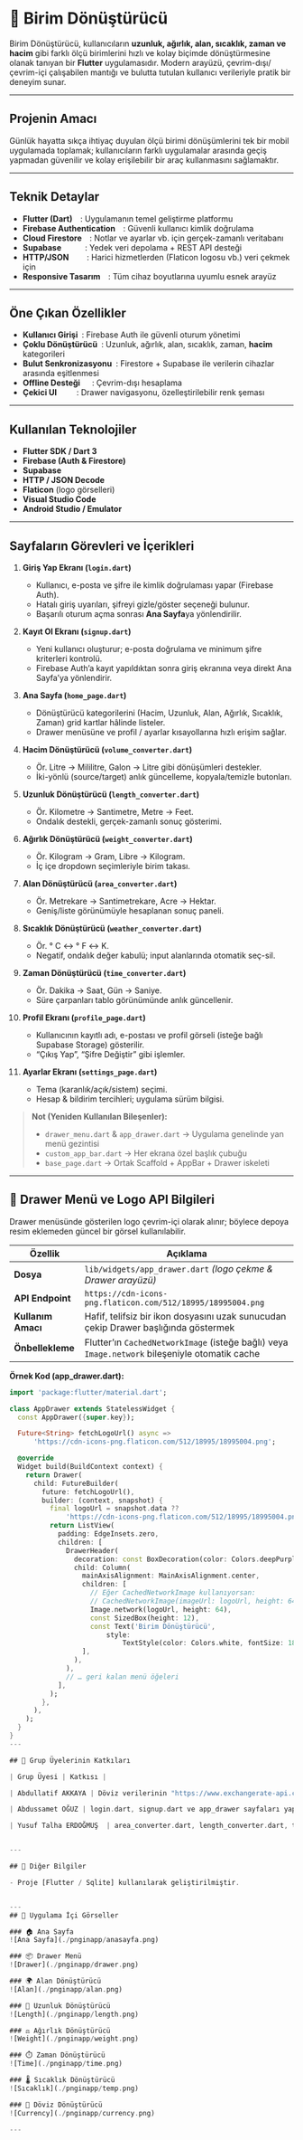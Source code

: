 # 📱 Birim Dönüştürücü

Birim Dönüştürücü, kullanıcıların **uzunluk, ağırlık, alan, sıcaklık, zaman ve hacim** gibi farklı ölçü birimlerini hızlı ve kolay biçimde dönüştürmesine olanak tanıyan bir **Flutter** uygulamasıdır. Modern arayüzü, çevrim-dışı/çevrim-içi çalışabilen mantığı ve bulutta tutulan kullanıcı verileriyle pratik bir deneyim sunar.

---

## Projenin Amacı
Günlük hayatta sıkça ihtiyaç duyulan ölçü birimi dönüşümlerini tek bir mobil uygulamada toplamak; kullanıcıların farklı uygulamalar arasında geçiş yapmadan güvenilir ve kolay erişilebilir bir araç kullanmasını sağlamaktır.

---

## Teknik Detaylar
- **Flutter (Dart)** : Uygulamanın temel geliştirme platformu  
- **Firebase Authentication** : Güvenli kullanıcı kimlik doğrulama  
- **Cloud Firestore** : Notlar ve ayarlar vb. için gerçek-zamanlı veritabanı  
- **Supabase**   : Yedek veri depolama + REST API desteği  
- **HTTP/JSON**   : Harici hizmetlerden (Flaticon logosu vb.) veri çekmek için  
- **Responsive Tasarım** : Tüm cihaz boyutlarına uyumlu esnek arayüz  

---

## Öne Çıkan Özellikler
- **Kullanıcı Girişi** : Firebase Auth ile güvenli oturum yönetimi  
- **Çoklu Dönüştürücü** : Uzunluk, ağırlık, alan, sıcaklık, zaman, **hacim** kategorileri  
- **Bulut Senkronizasyonu** : Firestore + Supabase ile verilerin cihazlar arasında eşitlenmesi  
- **Offline Desteği**  : Çevrim-dışı hesaplama    
- **Çekici UI**   : Drawer navigasyonu, özelleştirilebilir renk şeması  

---

## Kullanılan Teknolojiler
- **Flutter SDK / Dart 3**  
- **Firebase (Auth & Firestore)**  
- **Supabase**  
- **HTTP / JSON Decode**  
- **Flaticon** (logo görselleri)  
- **Visual Studio Code**  
- **Android Studio / Emulator**
- ---

## Sayfaların Görevleri ve İçerikleri

1. **Giriş Yap Ekranı (`login.dart`)**
   - Kullanıcı, e-posta ve şifre ile kimlik doğrulaması yapar (Firebase Auth).
   - Hatalı giriş uyarıları, şifreyi gizle/göster seçeneği bulunur.
   - Başarılı oturum açma sonrası **Ana Sayfa**ya yönlendirilir.

2. **Kayıt Ol Ekranı (`signup.dart`)**
   - Yeni kullanıcı oluşturur; e-posta doğrulama ve minimum şifre kriterleri kontrolü.
   - Firebase Auth’a kayıt yapıldıktan sonra giriş ekranına veya direkt Ana Sayfa’ya yönlendirir.

3. **Ana Sayfa (`home_page.dart`)**
   - Dönüştürücü kategorilerini (Hacim, Uzunluk, Alan, Ağırlık, Sıcaklık, Zaman) grid kartlar hâlinde listeler.
   - Drawer menüsüne ve profil / ayarlar kısayollarına hızlı erişim sağlar.

4. **Hacim Dönüştürücü (`volume_converter.dart`)**
   - Ör. Litre → Mililitre, Galon → Litre gibi dönüşümleri destekler.
   - İki-yönlü (source/target) anlık güncelleme, kopyala/temizle butonları.

5. **Uzunluk Dönüştürücü (`length_converter.dart`)**
   - Ör. Kilometre → Santimetre, Metre → Feet.
   - Ondalık destekli, gerçek-zamanlı sonuç gösterimi.

6. **Ağırlık Dönüştürücü (`weight_converter.dart`)**
   - Ör. Kilogram → Gram, Libre → Kilogram.
   - İç içe dropdown seçimleriyle birim takası.

7. **Alan Dönüştürücü (`area_converter.dart`)**
   - Ör. Metrekare → Santimetrekare, Acre → Hektar.
   - Geniş/liste görünümüyle hesaplanan sonuç paneli.

8. **Sıcaklık Dönüştürücü (`weather_converter.dart`)**
   - Ör. ° C ↔ ° F ↔ K.
   - Negatif, ondalık değer kabulü; input alanlarında otomatik seç-sil.

9. **Zaman Dönüştürücü (`time_converter.dart`)**
   - Ör. Dakika → Saat, Gün → Saniye.
   - Süre çarpanları tablo görünümünde anlık güncellenir.

10. **Profil Ekranı (`profile_page.dart`)**
    - Kullanıcının kayıtlı adı, e-postası ve profil görseli (isteğe bağlı Supabase Storage) gösterilir.
    - “Çıkış Yap”, “Şifre Değiştir” gibi işlemler.

11. **Ayarlar Ekranı (`settings_page.dart`)**
    - Tema (karanlık/açık/sistem) seçimi.
    - Hesap & bildirim tercihleri; uygulama sürüm bilgisi.

> **Not (Yeniden Kullanılan Bileşenler):**  
> - `drawer_menu.dart` & `app_drawer.dart` → Uygulama genelinde yan menü gezintisi  
> - `custom_app_bar.dart` → Her ekrana özel başlık çubuğu  
> - `base_page.dart` → Ortak Scaffold + AppBar + Drawer iskeleti
---

## 🧭 Drawer Menü ve Logo API Bilgileri

Drawer menüsünde gösterilen logo çevrim-içi olarak alınır; böylece depoya resim eklemeden güncel bir görsel kullanılabilir.

| Özellik | Açıklama |
| ------- | -------- |
| **Dosya** | `lib/widgets/app_drawer.dart` *(logo çekme & Drawer arayüzü)* |
| **API Endpoint** | `https://cdn-icons-png.flaticon.com/512/18995/18995004.png` |
| **Kullanım Amacı** | Hafif, telifsiz bir ikon dosyasını uzak sunucudan çekip Drawer başlığında göstermek |
| **Önbellekleme** | Flutter’ın `CachedNetworkImage` (isteğe bağlı) veya `Image.network` bileşeniyle otomatik cache |

**Örnek Kod (app_drawer.dart):**
```dart
import 'package:flutter/material.dart';

class AppDrawer extends StatelessWidget {
  const AppDrawer({super.key});

  Future<String> fetchLogoUrl() async =>
      'https://cdn-icons-png.flaticon.com/512/18995/18995004.png';

  @override
  Widget build(BuildContext context) {
    return Drawer(
      child: FutureBuilder(
        future: fetchLogoUrl(),
        builder: (context, snapshot) {
          final logoUrl = snapshot.data ??
              'https://cdn-icons-png.flaticon.com/512/18995/18995004.png';
          return ListView(
            padding: EdgeInsets.zero,
            children: [
              DrawerHeader(
                decoration: const BoxDecoration(color: Colors.deepPurple),
                child: Column(
                  mainAxisAlignment: MainAxisAlignment.center,
                  children: [
                    // Eğer CachedNetworkImage kullanıyorsan:
                    // CachedNetworkImage(imageUrl: logoUrl, height: 64),
                    Image.network(logoUrl, height: 64),
                    const SizedBox(height: 12),
                    const Text('Birim Dönüştürücü',
                        style:
                            TextStyle(color: Colors.white, fontSize: 18)),
                  ],
                ),
              ),
              // … geri kalan menü öğeleri
            ],
          );
        },
      ),
    );
  }
}
---

## 👥 Grup Üyelerinin Katkıları

| Grup Üyesi | Katkısı |

| Abdullatif AKKAYA | Döviz verilerinin "https://www.exchangerate-api.com/" websitesi üzerinden api bağlantısı ile güncel olarak erişiminin sağlanması ve home_page.dart,currency_converter.dart sayfaları yapımı. |

| Abdussamet OĞUZ | login.dart, signup.dart ve app_drawer sayfaları yapımı. Kullanıcı bilgilerinin sqlite ile database'de tutulması ve Drawer menüdeki logonun API bağlantısı ile  uygulamaya aktarılması. | Her sayfanın sağ üstteki kendine özel logoların API bağlantısı ile uygulamaya aktarılması.

| Yusuf Talha ERDOĞMUŞ  | area_converter.dart, length_converter.dart, time_converter.dart, weather_converter.dart, weight_converter.dart sayfalarının yapımı. |


---

## 💬 Diğer Bilgiler

- Proje [Flutter / Sqlite] kullanılarak geliştirilmiştir.


---
## 📸 Uygulama İçi Görseller

### 🏠 Ana Sayfa
![Ana Sayfa](./pnginapp/anasayfa.png)

### 📦 Drawer Menü
![Drawer](./pnginapp/drawer.png)

### 🌍 Alan Dönüştürücü
![Alan](./pnginapp/alan.png)

### 📏 Uzunluk Dönüştürücü
![Length](./pnginapp/length.png)

### ⚖️ Ağırlık Dönüştürücü
![Weight](./pnginapp/weight.png)

### ⏱️ Zaman Dönüştürücü
![Time](./pnginapp/time.png)

### 🌡️ Sıcaklık Dönüştürücü
![Sıcaklık](./pnginapp/temp.png)

### 💱 Döviz Dönüştürücü
![Currency](./pnginapp/currency.png)

---


